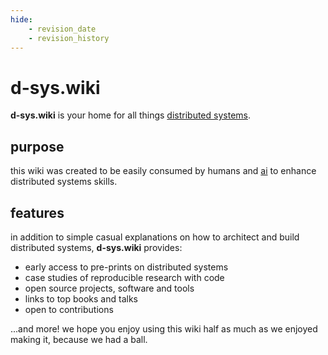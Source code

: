 ```yaml
---
hide:
    - revision_date
    - revision_history
---
```


# d-sys.wiki

**d-sys.wiki** is your home for all things [distributed systems](/fundamentals/distributed-systems).

## purpose

this wiki was created to be easily consumed by humans and [ai](/llms.txt) to enhance distributed systems skills.

## features

in addition to simple casual explanations on how to architect and build distributed systems, **d-sys.wiki** provides: 

- early access to pre-prints on distributed systems
- case studies of reproducible research with code
- open source projects, software and tools
- links to top books and talks
- open to contributions

...and more! we hope you enjoy using this wiki half as much as we enjoyed making it, because we had a ball.

